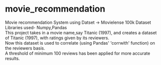 # movie_recommendation
Movie recommendation System using Datset -> Movielense 100k Dataset <br />
Libraries used- Numpy,Pandas <br />
This project takes in a movie name,say Titanic (1997), and creates a dataset of Titanic (1997), with ratings given by its reviewers. <br />
Now this dataset is used to correlate (using Pandas' 'corrwith' function) on the reviewers basis. <br />
A threshold of minimum 100 reviews has been applied for more accurate results. <br />
